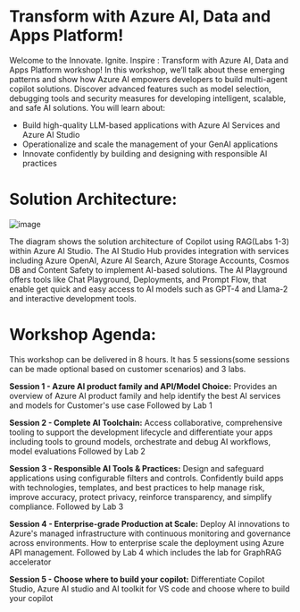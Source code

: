 # Transform with Azure AI, Data and Apps Platform!

Welcome to the Innovate. Ignite. Inspire : Transform with Azure AI, Data and Apps Platform workshop! In this workshop, we’ll talk about these emerging patterns and show how Azure AI empowers developers to build multi-agent copilot solutions. Discover advanced features such as model selection, debugging tools and security measures for developing intelligent, scalable, and safe AI solutions.
You will learn about:
- Build high-quality LLM-based applications with Azure AI Services and Azure AI Studio
- Operationalize and scale the management of your GenAI applications
- Innovate confidently by building and designing with responsible AI practices

# Solution Architecture:
![image](https://github.com/user-attachments/assets/b7aa8f76-52f4-424e-94b5-9a153726da59)

The diagram shows the solution architecture of Copilot using RAG(Labs 1-3) within Azure AI Studio. 
The AI Studio Hub provides integration with services including Azure OpenAI, Azure AI Search, Azure Storage Accounts, Cosmos DB and Content Safety to implement AI-based solutions. The AI Playground offers tools like Chat Playground, Deployments, and Prompt Flow, that enable get quick and easy access to AI models such as GPT-4 and Llama-2 and interactive development tools.

# Workshop Agenda:
This workshop can be delivered in 8 hours. It has 5 sessions(some sessions can be made optional based on customer scenarios)  and 3 labs.

**Session 1 - Azure AI product family and API/Model Choice:**
Provides an overview of Azure AI product family and help identify the best AI services and models for Customer's use case
Followed by Lab 1

**Session 2 - Complete AI Toolchain:**
Access collaborative, comprehensive tooling to support the development lifecycle and differentiate your apps including tools to ground models, orchestrate and debug AI workflows, model evaluations
Followed by Lab 2

**Session 3 - Responsible AI Tools & Practices:**
Design and safeguard applications using configurable filters and controls. Confidently build apps with technologies, templates, and best practices to help manage risk, improve accuracy, protect privacy, reinforce transparency, and simplify compliance.
Followed by Lab 3

**Session 4 - Enterprise-grade Production at Scale:**
Deploy AI innovations to Azure's managed infrastructure with continuous monitoring and governance across environments. How to enterprise scale the deployment using Azure API management. Followed by Lab 4 which includes the lab for GraphRAG accelerator

**Session 5 - Choose where to build your copilot:**
Differentiate Copilot Studio, Azure AI studio and AI toolkit for VS code and choose where to build your copilot










